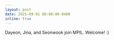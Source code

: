 ```yaml
---
layout: post
date: 2025-09-01 00:00:00-0400
inline: true
---
```


Dayeon, Jina, and Seonwook join MPIL. Welcome! :)